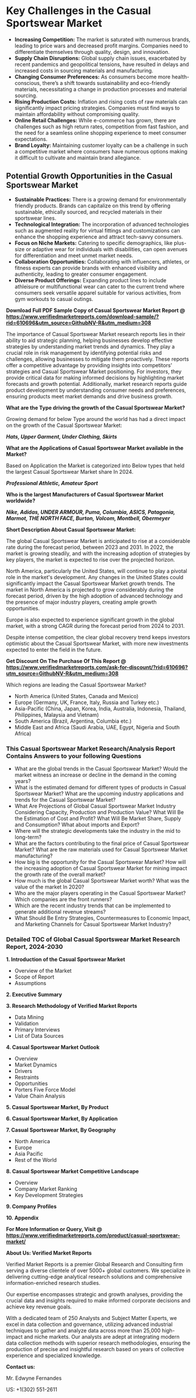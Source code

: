 <p class="">    <h1>Key Challenges in the Casual Sportswear Market</h1>    <ul>        <li>            <strong>Increasing Competition:</strong> The market is saturated with numerous brands, leading to price wars and decreased profit margins. Companies need to differentiate themselves through quality, design, and innovation.        </li>        <li>            <strong>Supply Chain Disruptions:</strong> Global supply chain issues, exacerbated by recent pandemics and geopolitical tensions, have resulted in delays and increased costs in sourcing materials and manufacturing.        </li>        <li>            <strong>Changing Consumer Preferences:</strong> As consumers become more health-conscious, there’s a shift towards sustainability and eco-friendly materials, necessitating a change in production processes and material sourcing.        </li>        <li>            <strong>Rising Production Costs:</strong> Inflation and rising costs of raw materials can significantly impact pricing strategies. Companies must find ways to maintain affordability without compromising quality.        </li>        <li>            <strong>Online Retail Challenges:</strong> While e-commerce has grown, there are challenges such as high return rates, competition from fast fashion, and the need for a seamless online shopping experience to meet consumer expectations.        </li>        <li>            <strong>Brand Loyalty:</strong> Maintaining customer loyalty can be a challenge in such a competitive market where consumers have numerous options making it difficult to cultivate and maintain brand allegiance.        </li>    </ul>    <h2>Potential Growth Opportunities in the Casual Sportswear Market</h1>    <ul>        <li>            <strong>Sustainable Practices:</strong> There is a growing demand for environmentally friendly products. Brands can capitalize on this trend by offering sustainable, ethically sourced, and recycled materials in their sportswear lines.        </li>        <li>            <strong>Technological Integration:</strong> The incorporation of advanced technologies such as augmented reality for virtual fittings and customizations can enhance the shopping experience and attract tech-savvy consumers.        </li>        <li>            <strong>Focus on Niche Markets:</strong> Catering to specific demographics, like plus-size or adaptive wear for individuals with disabilities, can open avenues for differentiation and meet unmet market needs.        </li>        <li>            <strong>Collaboration Opportunities:</strong> Collaborating with influencers, athletes, or fitness experts can provide brands with enhanced visibility and authenticity, leading to greater consumer engagement.        </li>        <li>            <strong>Diverse Product Offerings:</strong> Expanding product lines to include athleisure or multifunctional wear can cater to the current trend where consumers seek versatile apparel suitable for various activities, from gym workouts to casual outings.        </li>    </ul></p><p class=""><strong>Download Full PDF Sample Copy of Casual Sportswear Market Report @ <a href="https://www.verifiedmarketreports.com/download-sample/?rid=610696&utm_source=GithubNV-R&utm_medium=308" target="_blank">https://www.verifiedmarketreports.com/download-sample/?rid=610696&utm_source=GithubNV-R&utm_medium=308</a></strong></p><p>The importance of&nbsp;Casual Sportswear Market research reports lies in their ability to aid strategic planning, helping businesses develop effective strategies by understanding market trends and dynamics. They play a crucial role in risk management by identifying potential risks and challenges, allowing businesses to mitigate them proactively. These reports offer a competitive advantage by providing insights into competitors' strategies and Casual Sportswear Market positioning. For investors, they provide critical data for making informed decisions by highlighting market forecasts and growth potential. Additionally, market research reports guide product development by understanding consumer needs and preferences, ensuring products meet market demands and drive business growth.</p><p><strong>What are the&nbsp;Type driving the growth of the Casual Sportswear Market?</strong></p><p id="" class="">Growing demand for below Type around the world has had a direct impact on the growth of the Casual Sportswear Market:</p><p class=""><em><strong>Hats, Upper Garment, Under Clothing, Skirts</strong></em></p><p class=""><strong>What are the&nbsp;Applications&nbsp;of Casual Sportswear Market available in the Market?</strong></p><p id="" class="">Based on Application the Market is categorized into Below types that held the largest Casual Sportswear Market share In 2024.</p><p class=""><em><strong>Professional Athletic, Amateur Sport</strong></em></p><p class=""><strong>Who is the largest Manufacturers of Casual Sportswear Market worldwide?</strong></p><p><em><strong>Nike, Adidas, UNDER ARMOUR, Puma, Columbia, ASICS, Patagonia, Marmot, THE NORTH FACE, Burton, Volcom, Montbell, Obermeyer</strong></em></p><p id="" class=""><strong>Short Description About Casual Sportswear Market:</strong></p><p>The global Casual Sportswear Market is anticipated to rise at a considerable rate during the forecast period, between 2023 and 2031. In 2022, the market is growing steadily, and with the increasing adoption of strategies by key players, the market is expected to rise over the projected horizon.</p><p>North America, particularly the United States, will continue to play a pivotal role in the market's development. Any changes in the United States could significantly impact the Casual Sportswear Market growth trends. The market in North America is projected to grow considerably during the forecast period, driven by the high adoption of advanced technology and the presence of major industry players, creating ample growth opportunities.</p><p>Europe is also expected to experience significant growth in the global market, with a strong CAGR during the forecast period from 2024 to 2031.</p><p>Despite intense competition, the clear global recovery trend keeps investors optimistic about the Casual Sportswear Market, with more new investments expected to enter the field in the future.</p><p id="" class=""><strong>Get Discount On The Purchase Of This Report @ <a href="https://www.verifiedmarketreports.com/ask-for-discount/?rid=610696?utm_source=GithubNV-R&utm_medium=308" target="_blank">https://www.verifiedmarketreports.com/ask-for-discount/?rid=610696?utm_source=GithubNV-R&utm_medium=308</a></strong></p><p class="">Which regions are leading the Casual Sportswear Market?</p><ul><li>North America (United States, Canada and Mexico)</li><li>Europe (Germany, UK, France, Italy, Russia and Turkey etc.)</li><li>Asia-Pacific (China, Japan, Korea, India, Australia, Indonesia, Thailand, Philippines, Malaysia and Vietnam)</li><li>South America (Brazil, Argentina, Columbia etc.)</li><li>Middle East and Africa (Saudi Arabia, UAE, Egypt, Nigeria and South Africa)</li></ul><h3 id="" class="">This Casual Sportswear Market Research/Analysis Report Contains Answers to your following Questions</h3><ul><li>What are the global trends in the Casual Sportswear Market? Would the market witness an increase or decline in the demand in the coming years?</li><li>What is the estimated demand for different types of products in Casual Sportswear Market? What are the upcoming industry applications and trends for the Casual Sportswear Market?</li><li>What Are Projections of Global Casual Sportswear Market Industry Considering Capacity, Production and Production Value? What Will Be the Estimation of Cost and Profit? What Will Be Market Share, Supply and Consumption? What about imports and Export?</li><li>Where will the strategic developments take the industry in the mid to long-term?</li><li>What are the factors contributing to the final price of Casual Sportswear Market? What are the raw materials used for Casual Sportswear Market manufacturing?</li><li>How big is the opportunity for the Casual Sportswear Market? How will the increasing adoption of Casual Sportswear Market for mining impact the growth rate of the overall market?</li><li>How much is the global Casual Sportswear Market worth? What was the value of the market In 2020?</li><li>Who are the major players operating in the Casual Sportswear Market? Which companies are the front runners?</li><li>Which are the recent industry trends that can be implemented to generate additional revenue streams?</li><li>What Should Be Entry Strategies, Countermeasures to Economic Impact, and Marketing Channels for Casual Sportswear Market Industry?</li></ul><h3 id="" class="">Detailed TOC of Global Casual Sportswear Market Research Report, 2024-2030</h3><p id="" class=""><strong>1. Introduction of the Casual Sportswear Market</strong></p><ul><li>Overview of the Market</li><li>Scope of Report</li><li>Assumptions</li></ul><p id="" class=""><strong>2. Executive Summary</strong></p><p id="" class=""><strong>3. Research Methodology of Verified Market Reports</strong></p><ul><li>Data Mining</li><li>Validation</li><li>Primary Interviews</li><li>List of Data Sources</li></ul><p id="" class=""><strong>4. Casual Sportswear Market Outlook</strong></p><ul><li>Overview</li><li>Market Dynamics</li><li>Drivers</li><li>Restraints</li><li>Opportunities</li><li>Porters Five Force Model</li><li>Value Chain Analysis</li></ul><p id="" class=""><strong>5. Casual Sportswear Market, By Product</strong></p><p id="" class=""><strong>6. Casual Sportswear Market, By Application</strong></p><p id="" class=""><strong>7. Casual Sportswear Market, By Geography</strong></p><ul><li>North America</li><li>Europe</li><li>Asia Pacific</li><li>Rest of the World</li></ul><p id="" class=""><strong>8. Casual Sportswear Market Competitive Landscape</strong></p><ul><li>Overview</li><li>Company Market Ranking</li><li>Key Development Strategies</li></ul><p id="" class=""><strong>9. Company Profiles</strong></p><p id="" class=""><strong>10. Appendix</strong></p><p id="" class=""><strong>For More Information or Query, Visit @ <a href="https://www.verifiedmarketreports.com/product/casual-sportswear-market/" target="_blank">https://www.verifiedmarketreports.com/product/casual-sportswear-market/</a></strong></p><p id="" class=""><strong>About Us: Verified Market Reports</strong></p><p id="" class="">Verified Market Reports is a premier Global Research and Consulting firm serving a diverse clientele of over 5000+ global customers. We specialize in delivering cutting-edge analytical research solutions and comprehensive information-enriched research studies.</p><p id="" class="">Our expertise encompasses strategic and growth analyses, providing the crucial data and insights required to make informed corporate decisions and achieve key revenue goals.</p><p id="" class="">With a dedicated team of 250 Analysts and Subject Matter Experts, we excel in data collection and governance, utilizing advanced industrial techniques to gather and analyze data across more than 25,000 high-impact and niche markets. Our analysts are adept at integrating modern data collection methods with superior research methodologies, ensuring the production of precise and insightful research based on years of collective experience and specialized knowledge.</p><p id="" class=""><strong>Contact us:</strong></p><p id="" class="">Mr. Edwyne Fernandes</p><p id="" class="">US: +1(302) 551-2611</p>